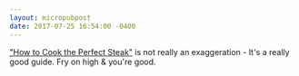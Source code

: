 ```yaml
---
layout: micropubpost
date: 2017-07-25 16:54:00 -0400
---
```

[&quot;How to Cook the Perfect Steak&quot;](https://www.bbcgoodfood.com/howto/guide/how-cook-perfect-steak) is not really an exaggeration - It&#39;s a really good guide. Fry on high &amp; you're good.
